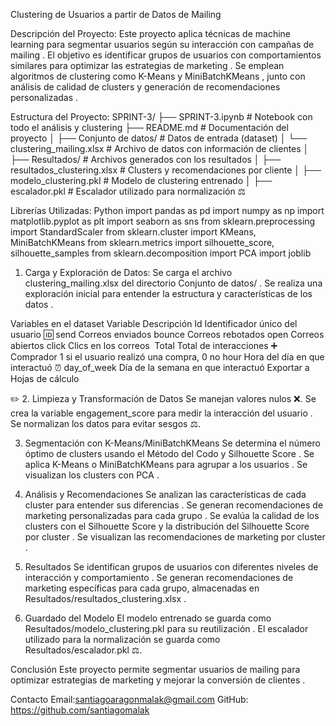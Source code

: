 Clustering de Usuarios a partir de Datos de Mailing


Descripción del Proyecto:
Este proyecto aplica técnicas de machine learning para segmentar usuarios según su interacción con campañas de mailing . El objetivo es identificar grupos de usuarios con comportamientos similares para optimizar las estrategias de marketing . Se emplean algoritmos de clustering como K-Means y MiniBatchKMeans , junto con análisis de calidad de clusters y generación de recomendaciones personalizadas .


Estructura del Proyecto:
SPRINT-3/
├── SPRINT-3.ipynb           # Notebook con todo el análisis y clustering 
├── README.md                # Documentación del proyecto 
│
├── Conjunto de datos/       # Datos de entrada (dataset) 
│   └── clustering_mailing.xlsx # Archivo de datos con información de clientes 
│
├── Resultados/              # Archivos generados con los resultados 
│   ├── resultados_clustering.xlsx # Clusters y recomendaciones por cliente 
│   ├── modelo_clustering.pkl     # Modelo de clustering entrenado 
│   ├── escalador.pkl            # Escalador utilizado para normalización ⚖️


️Librerías Utilizadas:
Python
import pandas as pd
import numpy as np
import matplotlib.pyplot as plt
import seaborn as sns
from sklearn.preprocessing import StandardScaler
from sklearn.cluster import KMeans, MiniBatchKMeans
from sklearn.metrics import silhouette_score, silhouette_samples
from sklearn.decomposition import PCA
import joblib

1. Carga y Exploración de Datos:
Se carga el archivo clustering_mailing.xlsx del directorio Conjunto de datos/ .
Se realiza una exploración inicial para entender la estructura y características de los datos .


Variables en el dataset
Variable
Descripción
Id
Identificador único del usuario 🆔
send
Correos enviados
bounce
Correos rebotados
open
Correos abiertos
click
Clics en los correos ️
Total
Total de interacciones ➕
Comprador
1 si el usuario realizó una compra, 0 no
hour
Hora del día en que interactuó ⏰
day_of_week
Día de la semana en que interactuó
Exportar a Hojas de cálculo


✏️ 2. Limpieza y Transformación de Datos
Se manejan valores nulos ❌.
Se crea la variable engagement_score para medir la interacción del usuario .
Se normalizan los datos para evitar sesgos ⚖️.


3. Segmentación con K-Means/MiniBatchKMeans
Se determina el número óptimo de clusters usando el Método del Codo y Silhouette Score .
Se aplica K-Means o MiniBatchKMeans para agrupar a los usuarios .
Se visualizan los clusters con PCA .


4. Análisis y Recomendaciones
Se analizan las características de cada cluster para entender sus diferencias .
Se generan recomendaciones de marketing personalizadas para cada grupo .
Se evalúa la calidad de los clusters con el Silhouette Score y la distribución del Silhouette Score por cluster .
Se visualizan las recomendaciones de marketing por cluster .


5. Resultados
Se identifican grupos de usuarios con diferentes niveles de interacción y comportamiento .
Se generan recomendaciones de marketing específicas para cada grupo, almacenadas en Resultados/resultados_clustering.xlsx .


6. Guardado del Modelo
El modelo entrenado se guarda como Resultados/modelo_clustering.pkl para su reutilización .
El escalador utilizado para la normalización se guarda como Resultados/escalador.pkl ⚖️.


Conclusión
Este proyecto permite segmentar usuarios de mailing para optimizar estrategias de marketing y mejorar la conversión de clientes .


Contacto
Email:santiagoaragonmalak@gmail.com GitHub: https://github.com/santiagomalak
